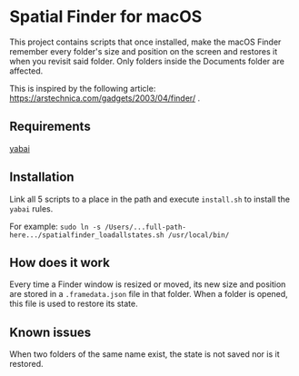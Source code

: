 # Spatial Finder for macOS
This project contains scripts that once installed, make the macOS Finder remember every folder's size and position on the screen and restores it when you revisit said folder. Only folders inside the Documents folder are affected.

This is inspired by the following article:  https://arstechnica.com/gadgets/2003/04/finder/ .

## Requirements
[yabai](https://github.com/koekeishiya/yabai)

## Installation
Link all 5 scripts to a place in the path and execute `install.sh` to install the `yabai` rules.

For example:
```sudo ln -s /Users/...full-path-here.../spatialfinder_loadallstates.sh /usr/local/bin/```

## How does it work
Every time a Finder window is resized or moved, its new size and position are stored in a `.framedata.json` file in that folder. When a folder is opened, this file is used to restore its state.

## Known issues
When two folders of the same name exist, the state is not saved nor is it restored.
